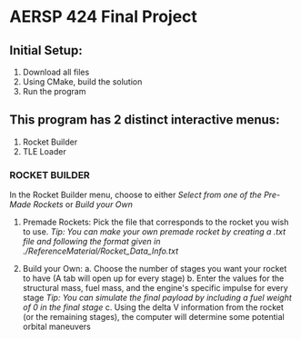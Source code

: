 # AERSP 424 Final Project


## Initial Setup:
1. Download all files
2. Using CMake, build the solution
3. Run the program


## This program has 2 distinct interactive menus:
1. Rocket Builder
2. TLE Loader


### ROCKET BUILDER
In the Rocket Builder menu, choose to either _Select from one of the Pre-Made Rockets_ or _Build your Own_

  1. Premade Rockets:
     Pick the file that corresponds to the rocket you wish to use.
       _Tip: You can make your own premade rocket by creating a .txt file and following the format given in ./ReferenceMaterial/Rocket_Data_Info.txt_
     
  2. Build your Own:
     a. Choose the number of stages you want your rocket to have (A tab will open up for every stage)
     b. Enter the values for the structural mass, fuel mass, and the engine's specific impulse for every stage
       _Tip: You can simulate the final payload by including a fuel weight of 0 in the final stage_
     c. Using the delta V information from the rocket (or the remaining stages), the computer will determine some potential orbital maneuvers
